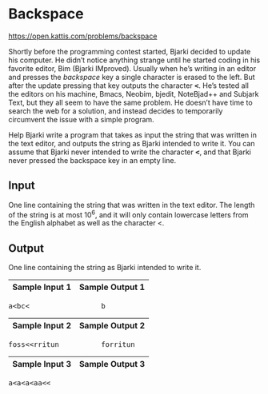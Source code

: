 # Backspace
https://open.kattis.com/problems/backspace  

Shortly before the programming contest started, Bjarki
decided to update his computer. He didn’t notice anything
strange until he started coding in his favorite editor, Bim
(Bjarki IMproved). Usually when he’s writing in an editor and
presses the _backspace_ key a single character is erased
to the left. But after the update pressing that key outputs the
character **<tt class="ttfamily">&lt;</tt>**. He’s tested all the editors on his
machine, Bmacs, Neobim, bjedit, NoteBjad++ and Subjark Text,
but they all seem to have the same problem. He doesn’t have
time to search the web for a solution, and instead decides to
temporarily circumvent the issue with a simple program.

Help Bjarki write a program that takes as input the string
that was written in the text editor, and outputs the string as
Bjarki intended to write it. You can assume that Bjarki never
intended to write the character **<tt class="ttfamily">&lt;</tt>**, and that Bjarki never pressed the
backspace key in an empty line.

## Input

One line containing the string that was written in the text editor. The length of the string is at most 10<sup>6</sup>, 
and it will only contain lowercase letters from the English alphabet as well as the character <.

## Output

One line containing the string as Bjarki intended to write it.

Sample Input 1   | Sample Output 1 
---------------- | ----------------
<pre>
a&lt;bc&lt;                 b
</pre>

Sample Input 2   | Sample Output 2
---------------- | ---------------
<pre>
foss&lt;&lt;rritun          forritun
</pre>

Sample Input 3   | Sample Output 3
---------------- | ---------------
<pre>
a&lt;a&lt;a&lt;aa&lt;&lt;          
</pre>
